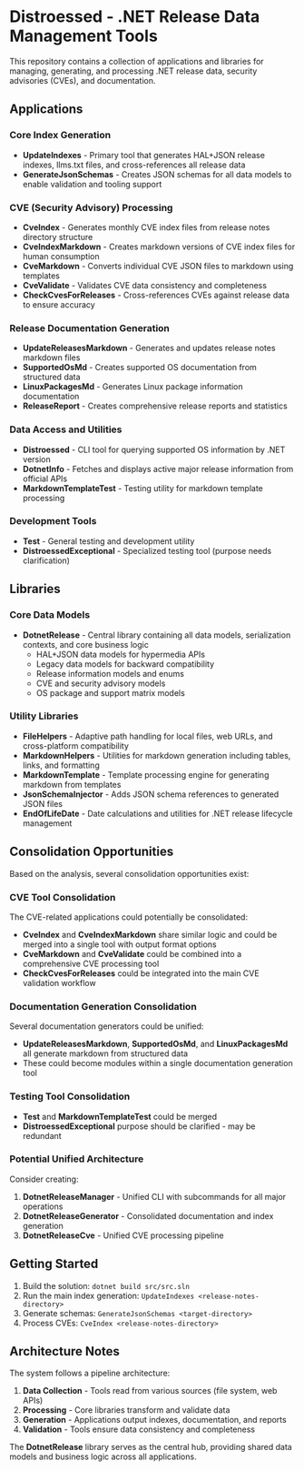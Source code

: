 # Distroessed - .NET Release Data Management Tools

This repository contains a collection of applications and libraries for managing, generating, and processing .NET release data, security advisories (CVEs), and documentation.

## Applications

### Core Index Generation
- **UpdateIndexes** - Primary tool that generates HAL+JSON release indexes, llms.txt files, and cross-references all release data
- **GenerateJsonSchemas** - Creates JSON schemas for all data models to enable validation and tooling support

### CVE (Security Advisory) Processing
- **CveIndex** - Generates monthly CVE index files from release notes directory structure
- **CveIndexMarkdown** - Creates markdown versions of CVE index files for human consumption  
- **CveMarkdown** - Converts individual CVE JSON files to markdown using templates
- **CveValidate** - Validates CVE data consistency and completeness
- **CheckCvesForReleases** - Cross-references CVEs against release data to ensure accuracy

### Release Documentation Generation
- **UpdateReleasesMarkdown** - Generates and updates release notes markdown files
- **SupportedOsMd** - Creates supported OS documentation from structured data
- **LinuxPackagesMd** - Generates Linux package information documentation
- **ReleaseReport** - Creates comprehensive release reports and statistics

### Data Access and Utilities
- **Distroessed** - CLI tool for querying supported OS information by .NET version
- **DotnetInfo** - Fetches and displays active major release information from official APIs
- **MarkdownTemplateTest** - Testing utility for markdown template processing

### Development Tools
- **Test** - General testing and development utility
- **DistroessedExceptional** - Specialized testing tool (purpose needs clarification)

## Libraries

### Core Data Models
- **DotnetRelease** - Central library containing all data models, serialization contexts, and core business logic
  - HAL+JSON data models for hypermedia APIs
  - Legacy data models for backward compatibility  
  - Release information models and enums
  - CVE and security advisory models
  - OS package and support matrix models

### Utility Libraries
- **FileHelpers** - Adaptive path handling for local files, web URLs, and cross-platform compatibility
- **MarkdownHelpers** - Utilities for markdown generation including tables, links, and formatting
- **MarkdownTemplate** - Template processing engine for generating markdown from templates
- **JsonSchemaInjector** - Adds JSON schema references to generated JSON files
- **EndOfLifeDate** - Date calculations and utilities for .NET release lifecycle management

## Consolidation Opportunities

Based on the analysis, several consolidation opportunities exist:

### CVE Tool Consolidation
The CVE-related applications could potentially be consolidated:
- **CveIndex** and **CveIndexMarkdown** share similar logic and could be merged into a single tool with output format options
- **CveMarkdown** and **CveValidate** could be combined into a comprehensive CVE processing tool
- **CheckCvesForReleases** could be integrated into the main CVE validation workflow

### Documentation Generation Consolidation  
Several documentation generators could be unified:
- **UpdateReleasesMarkdown**, **SupportedOsMd**, and **LinuxPackagesMd** all generate markdown from structured data
- These could become modules within a single documentation generation tool

### Testing Tool Consolidation
- **Test** and **MarkdownTemplateTest** could be merged
- **DistroessedExceptional** purpose should be clarified - may be redundant

### Potential Unified Architecture
Consider creating:
1. **DotnetReleaseManager** - Unified CLI with subcommands for all major operations
2. **DotnetReleaseGenerator** - Consolidated documentation and index generation
3. **DotnetReleaseCve** - Unified CVE processing pipeline

## Getting Started

1. Build the solution: `dotnet build src/src.sln`
2. Run the main index generation: `UpdateIndexes <release-notes-directory>`
3. Generate schemas: `GenerateJsonSchemas <target-directory>`
4. Process CVEs: `CveIndex <release-notes-directory>`

## Architecture Notes

The system follows a pipeline architecture:
1. **Data Collection** - Tools read from various sources (file system, web APIs)
2. **Processing** - Core libraries transform and validate data
3. **Generation** - Applications output indexes, documentation, and reports
4. **Validation** - Tools ensure data consistency and completeness

The **DotnetRelease** library serves as the central hub, providing shared data models and business logic across all applications.
